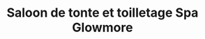 ---
title: "Saloon de tonte et toilletage Spa Glowmore"
url: /ville-de-mont-royal/saloon-de-tonte-et-toilletage-spa-glowmore/
shop: pet grooming
---